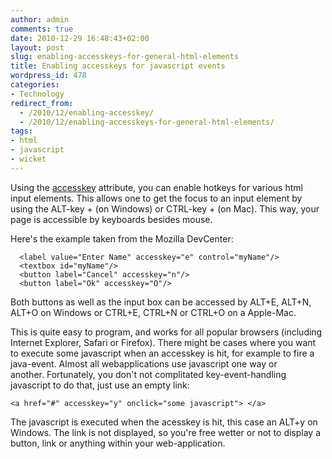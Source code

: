 ```yaml
---
author: admin
comments: true
date: 2010-12-29 16:48:43+02:00
layout: post
slug: enabling-accesskeys-for-general-html-elements
title: Enabling accesskeys for javascript events
wordpress_id: 478
categories:
- Technology
redirect_from:
  - /2010/12/enabling-accesskey/
  - /2010/12/enabling-accesskeys-for-general-html-elements/
tags:
- html
- javascript
- wicket
---
```


Using the [accesskey](https://developer.mozilla.org/en/XUL/Attribute/accesskey) attribute, you can enable hotkeys for various html input elements. This allows one to get the focus to an input element by using the ALT-key + <CHARACTER> (on Windows) or CTRL-key + <CHARACTER> (on Mac). This way, your page is accessible by keyboards besides mouse.

Here's the example taken from the Mozilla DevCenter:


      <label value="Enter Name" accesskey="e" control="myName"/>
      <textbox id="myName"/>
      <button label="Cancel" accesskey="n"/>
      <button label="Ok" accesskey="O"/>


Both buttons as well as the input box can be accessed by ALT+E, ALT+N, ALT+O on Windows or CTRL+E, CTRL+N or CTRL+O on a Apple-Mac.

This is quite easy to program, and works for all popular browsers (including Internet Explorer, Safari or Firefox).
There might be cases where you want to execute some javascript when an accesskey is hit, for example to fire a java-event. Almost all webapplications use javascript one way or another. Fortunately, you don't not complitated key-event-handling javascript to do that, just use an empty link:


    <a href="#" accesskey="y" onclick="some javascript"> </a>


The javascript is executed when the acesskey is hit, this case an ALT+y on Windows. The link is not displayed, so you're free wetter or not to display a button, link or anything within your web-application.
